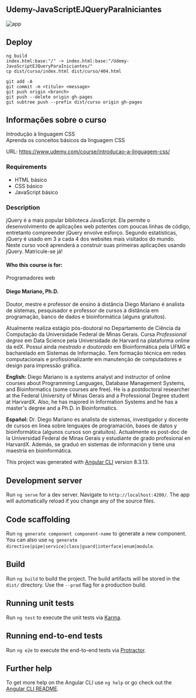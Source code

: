 ## Udemy-JavaScriptEJQueryParaIniciantes
![app](https://github.com/nitaicharan/Udemy-IntroducaoALinguagemCSS/blob/master/app.png)

## Deploy
```
ng build
index.html:base:"/" -> index.html:base:"/Udemy-JavaScriptEJQueryParaIniciantes/"
cp dist/curso/index.html dist/curso/404.html

git add -A
git commit -m <titule> <message>
git push origin <branch>
git push --delete origin gh-pages
git subtree push --prefix dist/curso origin gh-pages
```
## Informações sobre o curso
Introdução à linguagem CSS
<br>Aprenda os conceitos básicos da linguagem CSS

URL: https://www.udemy.com/course/introducao-a-linguagem-css/

### Requirements
- HTML básico
- CSS básico
- JavaScript básico

### Description
jQuery é a mais popular biblioteca JavaScript. Ela permite o desenvolvimento de aplicações web potentes com poucas linhas de código, entretanto compreender jQuery envolve esforço. Segundo estatísticas, jQuery é usado em 3 a cada 4 dos websites mais visitados do mundo. Neste curso você aprenderá a construir suas primeiras aplicações usando jQuery.  Matricule-se já!

#### Who this course is for:
Programadores web

#### Diego Mariano, Ph.D.
Doutor, mestre e professor de ensino à distância
Diego Mariano é analista de sistemas, pesquisador e professor de cursos à distância em programação, banco de dados e bioinformática (alguns gratuitos).

Atualmente realiza estágio pós-doutoral no Departamento de Ciência da Computação da Universidade Federal de Minas Gerais. Cursa _Professional degree_ em Data Science pela Universidade de Harvard na plataforma online da edX. Possui ainda *mestrado e doutorado* em Bioinformática pela UFMG e bacharelado em Sistemas de Informação. Tem formação técnica em redes computacionais e profissionalizante em manutenção de computadores e design para impressão gráfica.

**English:** Diego Mariano is a systems analyst and instructor of online courses about Programming Languages, Database Management Systems, and Bioinformatics (some courses are free). He is a postdoctoral researcher at the Federal University of Minas Gerais and a Professional Degree student at HarvardX. Also, he has majored in Information Systems and he has a master's degree and a Ph.D. in Bioinformatics.

**Español:** Dr. Diego Mariano es analista de sistemas, investigador y docente de cursos en línea sobre lenguajes de programación, bases de datos y bioinformática (algunos cursos son gratuitos). Actualmente es post-doc de la Universidad Federal de Minas Gerais y estudiante de grado profesional en HarvardX. Además, se graduó en sistemas de información y tiene una maestría en bioinformática.


This project was generated with [Angular CLI](https://github.com/angular/angular-cli) version 8.3.13.

## Development server

Run `ng serve` for a dev server. Navigate to `http://localhost:4200/`. The app will automatically reload if you change any of the source files.

## Code scaffolding

Run `ng generate component component-name` to generate a new component. You can also use `ng generate directive|pipe|service|class|guard|interface|enum|module`.

## Build

Run `ng build` to build the project. The build artifacts will be stored in the `dist/` directory. Use the `--prod` flag for a production build.

## Running unit tests

Run `ng test` to execute the unit tests via [Karma](https://karma-runner.github.io).

## Running end-to-end tests

Run `ng e2e` to execute the end-to-end tests via [Protractor](http://www.protractortest.org/).

## Further help

To get more help on the Angular CLI use `ng help` or go check out the [Angular CLI README](https://github.com/angular/angular-cli/blob/master/README.md).
